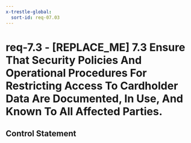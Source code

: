 ```yaml
---
x-trestle-global:
  sort-id: req-07.03
---
```


# req-7.3 - \[REPLACE_ME\] 7.3 Ensure That Security Policies And Operational Procedures For Restricting Access To Cardholder Data Are Documented, In Use, And Known To All Affected Parties.

## Control Statement
